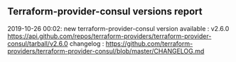 ## Terraform-provider-consul versions report

2019-10-26 00:02: new terraform-provider-consul version available : v2.6.0 https://api.github.com/repos/terraform-providers/terraform-provider-consul/tarball/v2.6.0 changelog : https://github.com/terraform-providers/terraform-provider-consul/blob/master/CHANGELOG.md

